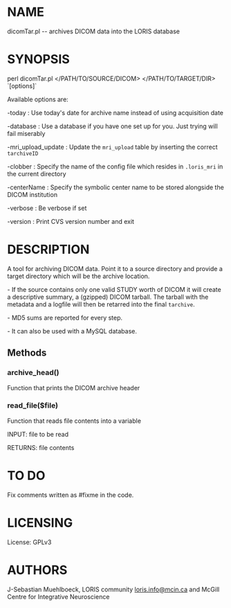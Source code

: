 # NAME

dicomTar.pl -- archives DICOM data into the LORIS database

# SYNOPSIS

perl dicomTar.pl &lt;/PATH/TO/SOURCE/DICOM> &lt;/PATH/TO/TARGET/DIR> \`\[options\]\`

Available options are:

\-today                  : Use today's date for archive name instead of using
                          acquisition date

\-database               : Use a database if you have one set up for you.
                          Just trying will fail miserably

\-mri\_upload\_update      : Update the `mri_upload` table by inserting the
                          correct `tarchiveID`

\-clobber                : Specify the name of the config file which resides in
                          `.loris_mri` in the current directory

\-centerName             : Specify the symbolic center name to be stored
                          alongside the DICOM institution

\-verbose                : Be verbose if set

\-version                : Print CVS version number and exit

# DESCRIPTION

A tool for archiving DICOM data. Point it to a source directory and provide a
target directory which will be the archive location.

\- If the source contains only one valid STUDY worth of DICOM it will create a
  descriptive summary, a (gzipped) DICOM tarball. The tarball with the metadata
  and a logfile will then be retarred into the final `tarchive`.

\- MD5 sums are reported for every step.

\- It can also be used with a MySQL database.

## Methods

### archive\_head()

Function that prints the DICOM archive header

### read\_file($file)

Function that reads file contents into a variable

INPUT: file to be read

RETURNS: file contents

# TO DO

Fix comments written as #fixme in the code.

# LICENSING

License: GPLv3

# AUTHORS

J-Sebastian Muehlboeck,
LORIS community <loris.info@mcin.ca> and McGill Centre for Integrative
Neuroscience
